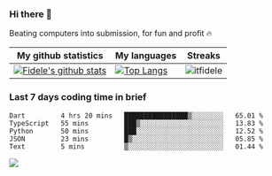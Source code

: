 ### Hi there 👋
<p>Beating computers into submission, for fun and profit 🔥</p>

|My github statistics|My languages|Streaks|
|-|-|-|
|[![Fidele's github stats](https://github-readme-stats.vercel.app/api?username=itfidele&count_private=true&show_icons=true&theme=dark&hide_title=true)](https://github.com/itfidele)|[![Top Langs](https://github-readme-stats.vercel.app/api/top-langs/?username=itfidele&show_icons=true&langs_count=10&theme=dark&layout=compact&hide_title=true)](https://github.com/itfidele)|![itfidele](https://github-readme-streak-stats.herokuapp.com/?user=itfidele&theme=dark)

### Last 7 days coding time in brief
<!--START_SECTION:waka-->

```text
Dart         4 hrs 20 mins   ████████████████▒░░░░░░░░   65.01 %
TypeScript   55 mins         ███▒░░░░░░░░░░░░░░░░░░░░░   13.83 %
Python       50 mins         ███░░░░░░░░░░░░░░░░░░░░░░   12.52 %
JSON         23 mins         █▒░░░░░░░░░░░░░░░░░░░░░░░   05.85 %
Text         5 mins          ▒░░░░░░░░░░░░░░░░░░░░░░░░   01.44 %
```

<!--END_SECTION:waka-->

![](https://komarev.com/ghpvc/?username=itfidele)
